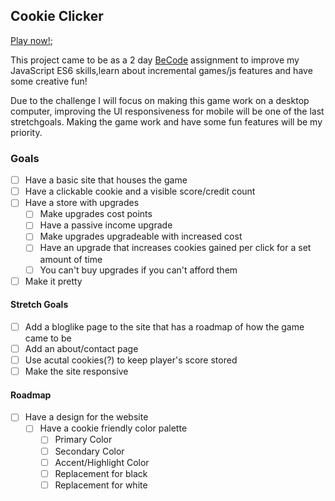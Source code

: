 ## Cookie Clicker ##
[Play now!](https://yasserb94.github.io/CookieClicker/);

This project came to be as a 2 day [BeCode](https://becode.org) assignment to improve my JavaScript ES6 skills,learn about incremental games/js features and have some creative fun!

Due to the challenge I will focus on making this game work on a desktop computer, improving the UI responsiveness for mobile will be one of the last stretchgoals.
Making the game work and have some fun features will be my priority.
### Goals ###
- [ ] Have a basic site that houses the game
- [ ] Have a clickable cookie and a visible score/credit count
- [ ] Have a store with upgrades
  - [ ] Make upgrades cost points
  - [ ] Have a passive income upgrade
  - [ ] Make upgrades upgradeable with increased cost
  - [ ] Have an upgrade that increases cookies gained per click for a set amount of time
  - [ ] You can't buy upgrades if you can't afford them
- [ ] Make it pretty
#### Stretch Goals ####
- [ ] Add a bloglike page to the site that has a roadmap of how the game came to be
- [ ] Add an about/contact page
- [ ] Use acutal cookies(?) to keep player's score stored
- [ ] Make the site responsive

#### Roadmap ####
- [ ] Have a design for the website
  - [ ] Have a cookie friendly color palette
    - [ ] Primary Color
    - [ ] Secondary Color
    - [ ] Accent/Highlight Color
    - [ ] Replacement for black
    - [ ] Replacement for white